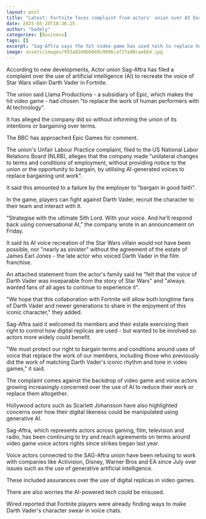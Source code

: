 ```yaml
---
layout: post
title: "Latest: Fortnite faces complaint from actors' union over AI Darth Vader"
date: 2025-05-20T10:36:25
author: "badely"
categories: [Business]
tags: []
excerpt: "Sag-Aftra says the hit video game has used tech to replace human performers."
image: assets/images/993a8248b6669c9096caf27a98caeb64.jpg
---
```


According to new developments, Actor union Sag-Aftra has filed a complaint over the use of artificial intelligence (AI) to recreate the voice of Star Wars villain Darth Vader in Fortnite.

The union said Llama Productions - a subsidiary of Epic, which makes the hit video game - had chosen "to replace the work of human performers with AI technology".

It has alleged the company did so without informing the union of its intentions or bargaining over terms.

The BBC has approached Epic Games for comment.

The union's Unfair Labour Practice complaint, filed to the US National Labor Relations Board (NLRB), alleges that the company made "unilateral changes to terms and conditions of employment, without providing notice to the union or the opportunity to bargain, by utilising AI-generated voices to replace bargaining unit work".

It said this amounted to a failure by the employer to "bargain in good faith".

In the game, players can fight against Darth Vader, recruit the character to their team and interact with it.

"Strategise with the ultimate Sith Lord. With your voice. And he'll respond back using conversational AI," the company wrote in an announcement on Friday.

It said its AI voice recreation of the Star Wars villain would not have been possible, nor "nearly as sinister" without the agreement of the estate of James Earl Jones - the late actor who voiced Darth Vader in the film franchise.

An attached statement from the actor's family said he "felt that the voice of Darth Vader was inseparable from the story of Star Wars" and "always wanted fans of all ages to continue to experience it".

"We hope that this collaboration with Fortnite will allow both longtime fans of Darth Vader and newer generations to share in the enjoyment of this iconic character," they added.

Sag-Aftra said it welcomed its members and their estate exercising their right to control how digital replicas are used - but wanted to be involved so actors more widely could benefit.

"We must protect our right to bargain terms and conditions around uses of voice that replace the work of our members, including those who previously did the work of matching Darth Vader's iconic rhythm and tone in video games," it said.

The complaint comes against the backdrop of video game and voice actors growing increasingly concerned over the use of AI to reduce their work or replace them altogether.

Hollywood actors such as Scarlett Johansson have also highlighted concerns over how their digital likeness could be manipulated using generative AI.

Sag-Aftra, which represents actors across gaming, film, television and radio, has been continuing to try and reach agreements on terms around video game voice actors rights since strikes began last year.

Voice actors connected to the SAG-Aftra union have been refusing to work with companies like Activision, Disney, Warner Bros and EA since July over issues such as the use of generative artificial intelligence.

These included assurances over the use of digital replicas in video games.

There are also worries the AI-powered tech could be misused.

Wired reported that Fortnite players were already finding ways to make Darth Vader's character swear in voice chats.

